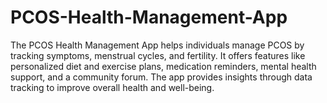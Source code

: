 # PCOS-Health-Management-App
The PCOS Health Management App helps individuals manage PCOS by tracking symptoms, menstrual cycles, and fertility. It offers features like personalized diet and exercise plans, medication reminders, mental health support, and a community forum. The app provides insights through data tracking to improve overall health and well-being.
